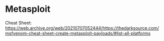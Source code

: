 # Metasploit

Cheat Sheet:
https://web.archive.org/web/20210707052444/https://thedarksource.com/msfvenom-cheat-sheet-create-metasploit-payloads/#list-all-platforms
